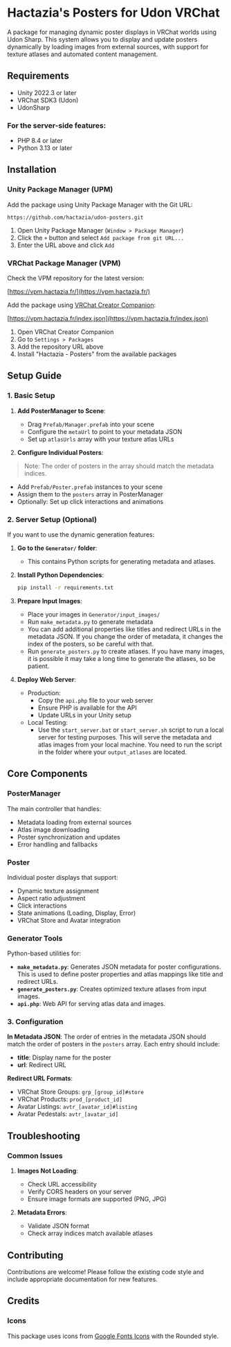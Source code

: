 # Hactazia's Posters for Udon VRChat

A package for managing dynamic poster displays in VRChat worlds using Udon Sharp. This system allows you to display and update posters dynamically by loading images from external sources, with support for texture atlases and automated content management.

## Requirements

- Unity 2022.3 or later
- VRChat SDK3 (Udon)
- UdonSharp

### For the server-side features:
- PHP 8.4 or later
- Python 3.13 or later

## Installation

### Unity Package Manager (UPM)
Add the package using Unity Package Manager with the Git URL:
```
https://github.com/hactazia/udon-posters.git
```

1. Open Unity Package Manager (`Window > Package Manager`)
2. Click the `+` button and select `Add package from git URL...`
3. Enter the URL above and click `Add`

### VRChat Package Manager (VPM)
Check the VPM repository for the latest version:

[https://vpm.hactazia.fr/](https://vpm.hactazia.fr/)

Add the package using [VRChat Creator Companion](https://vcc.docs.vrchat.com/):

[https://vpm.hactazia.fr/index.json](https://vpm.hactazia.fr/index.json)

1. Open VRChat Creator Companion
2. Go to `Settings > Packages`
3. Add the repository URL above
4. Install "Hactazia - Posters" from the available packages

## Setup Guide

### 1. Basic Setup

1. **Add PosterManager to Scene**:
   - Drag `Prefab/Manager.prefab` into your scene
   - Configure the `metaUrl` to point to your metadata JSON
   - Set up `atlasUrls` array with your texture atlas URLs

2. **Configure Individual Posters**:
> Note: The order of posters in the array should match the metadata indices.
   - Add `Prefab/Poster.prefab` instances to your scene
   - Assign them to the `posters` array in PosterManager
   - Optionally: Set up click interactions and animations

### 2. Server Setup (Optional)

If you want to use the dynamic generation features:

1. **Go to the `Generator/` folder**:
   - This contains Python scripts for generating metadata and atlases.

2. **Install Python Dependencies**:
   ```bash
   pip install -r requirements.txt
   ```

3. **Prepare Input Images**:
   - Place your images in `Generator/input_images/`
   - Run `make_metadata.py` to generate metadata
   - You can add additional properties like titles and redirect URLs in the metadata JSON. If you change the order of metadata, it changes the index of the posters, so be careful with that.
   - Run `generate_posters.py` to create atlases. If you have many images, it is possible it may take a long time to generate the atlases, so be patient.

4. **Deploy Web Server**:
    - Production:
        - Copy the `api.php` file to your web server
        - Ensure PHP is available for the API
        - Update URLs in your Unity setup
    - Local Testing:
        - Use the `start_server.bat` or `start_server.sh` script to run a local server for testing purposes. This will serve the metadata and atlas images from your local machine. You need to run the script in the folder where your `output_atlases` are located.

## Core Components

### PosterManager
The main controller that handles:
- Metadata loading from external sources
- Atlas image downloading
- Poster synchronization and updates
- Error handling and fallbacks

### Poster
Individual poster displays that support:
- Dynamic texture assignment
- Aspect ratio adjustment
- Click interactions
- State animations (Loading, Display, Error)
- VRChat Store and Avatar integration

### Generator Tools
Python-based utilities for:
- **`make_metadata.py`**: Generates JSON metadata for poster configurations.
  This is used to define poster properties and atlas mappings like title and redirect URLs.
- **`generate_posters.py`**: Creates optimized texture atlases from input images.
- **`api.php`**: Web API for serving atlas data and images.

### 3. Configuration

**In Metadata JSON**:
The order of entries in the metadata JSON should match the order of posters in the `posters` array. Each entry should include:
- **title**: Display name for the poster
- **url**: Redirect URL

**Redirect URL Formats**:
- VRChat Store Groups: `grp_[group_id]#store`
- VRChat Products: `prod_[product_id]`
- Avatar Listings: `avtr_[avatar_id]#listing`
- Avatar Pedestals: `avtr_[avatar_id]`

## Troubleshooting

### Common Issues

1. **Images Not Loading**:
   - Check URL accessibility
   - Verify CORS headers on your server
   - Ensure image formats are supported (PNG, JPG)

2. **Metadata Errors**:
   - Validate JSON format
   - Check array indices match available atlases

## Contributing

Contributions are welcome! Please follow the existing code style and include appropriate documentation for new features.

## Credits

### Icons
This package uses icons from [Google Fonts Icons](https://fonts.google.com/icons?icon.style=Rounded&icon.size=512&icon.color=%23ffffff) with the Rounded style.
